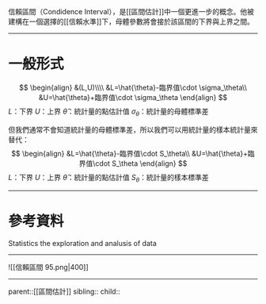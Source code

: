 信賴區間（Condidence Interval），是[[區間估計]]中一個更進一步的概念。他被建構在一個選擇的[[信賴水準]]下，母體參數將會接於該區間的下界與上界之間。
- - -
# 一般形式
$$
\begin{align}
&(L,U)\\\\
&L=\hat{\theta}-臨界值\cdot \sigma_\theta\\
&U=\hat{\theta}+臨界值\cdot \sigma_\theta
\end{align}
$$
$L$：下界
$U$：上界
$\hat{\theta}$：統計量的點估計值
$\sigma_\theta$：統計量的母體標準差

但我們通常不會知道統計量的母體標準差，所以我們可以用統計量的樣本統計量來替代：
$$
\begin{align}
&L=\hat{\theta}-臨界值\cdot S_\theta\\
&U=\hat{\theta}+臨界值\cdot S_\theta
\end{align}
$$
$L$：下界
$U$：上界
$\hat{\theta}$：統計量的點估計值
$S_\theta$：統計量的樣本標準差


- - -
# 參考資料
Statistics the exploration and analusis of data
- - -
![[信賴區間 95.png|400]]

- - -
parent::[[區間估計]]
sibling::
child::